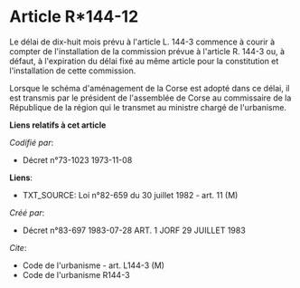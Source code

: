 # Article R*144-12

Le délai de dix-huit mois prévu à l'article L. 144-3 commence à courir à compter de l'installation de la commission prévue à
l'article R. 144-3 ou, à défaut, à l'expiration du délai fixé au même article pour la constitution et l'installation de cette
commission.

Lorsque le schéma d'aménagement de la Corse est adopté dans ce délai, il est transmis par le président de l'assemblée de
Corse au commissaire de la République de la région qui le transmet au ministre chargé de l'urbanisme.

**Liens relatifs à cet article**

_Codifié par_:

  - Décret n°73-1023 1973-11-08

**Liens**:

  - TXT_SOURCE: Loi n°82-659 du 30 juillet 1982 - art. 11 (M)

_Créé par_:

  - Décret n°83-697 1983-07-28 ART. 1 JORF 29 JUILLET 1983

_Cite_:

  - Code de l'urbanisme - art. L144-3 (M)
  - Code de l'urbanisme R144-3
